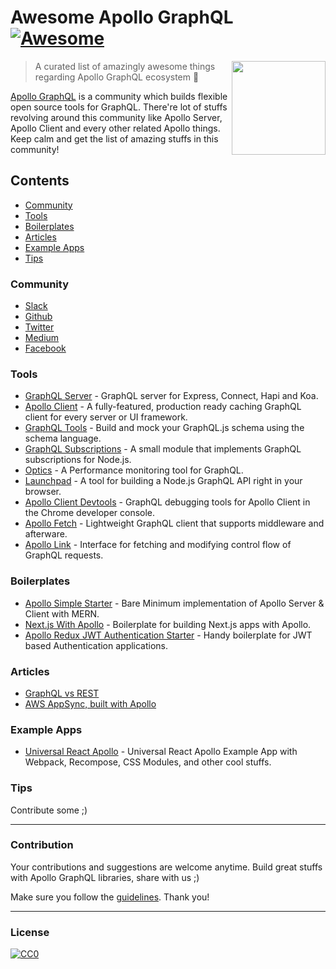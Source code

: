 # Awesome Apollo GraphQL [![Awesome](https://cdn.rawgit.com/sindresorhus/awesome/d7305f38d29fed78fa85652e3a63e154dd8e8829/media/badge.svg)](https://github.com/sindresorhus/awesome)

[<img src="http://rawgit.com/ooade/awesome-apollo-graphql/master/logo.svg" align="right" width="150">](https://dev.apollodata.com)

> A curated list of amazingly awesome things regarding Apollo GraphQL ecosystem :star2:

[Apollo GraphQL](https://github.com/apollographql) is a community which builds flexible open source tools for GraphQL. There're lot of stuffs revolving around this community like Apollo Server, Apollo Client and every other related Apollo things. Keep calm and get the list of amazing stuffs in this community!

## Contents
- [Community](#community)
- [Tools](#tools)
- [Boilerplates](#boilerplates)
- [Articles](#articles)
- [Example Apps](#example-apps)
- [Tips](#tips)

### Community
- [Slack](https://www.apollographql.com/#slack)
- [Github](https://github.com/apollographql)
- [Twitter](https://twitter.com/apollographql)
- [Medium](https://medium.com/apollo-stack)
- [Facebook](https://www.facebook.com/apollographql)

### Tools
- [GraphQL Server](https://github.com/apollographql/graphql-server) - GraphQL server for Express, Connect, Hapi and Koa.
- [Apollo Client](https://github.com/apollographql/apollo-client) - A fully-featured, production ready caching GraphQL client for every server or UI framework.
- [GraphQL Tools](https://github.com/apollographql/graphql-tools) - Build and mock your GraphQL.js schema using the schema language.
- [GraphQL Subscriptions](https://github.com/apollographql/graphql-subscriptions) - A small module that implements GraphQL subscriptions for Node.js.
- [Optics](http://www.apollodata.com/optics) - A Performance monitoring tool for GraphQL.
- [Launchpad](https://github.com/apollographql/launchpad) - A tool for building a Node.js GraphQL API right in your browser.
- [Apollo Client Devtools](https://github.com/apollographql/apollo-client-devtools) - GraphQL debugging tools for Apollo Client in the Chrome developer console.
- [Apollo Fetch](https://github.com/apollographql/apollo-fetch) - Lightweight GraphQL client that supports middleware and afterware.
- [Apollo Link](https://github.com/apollographql/apollo-link) -  Interface for fetching and modifying control flow of GraphQL requests.

### Boilerplates
- [Apollo Simple Starter](https://github.com/ooade/ApolloSimpleStarter) - Bare Minimum implementation of Apollo Server & Client with MERN.
- [Next.js With Apollo](https://github.com/zeit/next.js/tree/master/examples/with-apollo) - Boilerplate for building Next.js apps with Apollo.
- [Apollo Redux JWT Authentication Starter](https://github.com/MacKentoch/react-redux-graphql-apollo-bootstrap-webpack-starter) - Handy boilerplate for JWT based Authentication applications.

### Articles
- [GraphQL vs REST](https://dev-blog.apollodata.com/graphql-vs-rest-5d425123e34b)
- [AWS AppSync, built with Apollo](https://dev-blog.apollodata.com/aws-appsync-powered-by-apollo-df61eb706183)

### Example Apps
- [Universal React Apollo](https://github.com/WeLikeGraphQL/universal-react-apollo-example) - Universal React Apollo Example App with Webpack, Recompose, CSS Modules, and other cool stuffs.

### Tips
Contribute some ;)

---
### Contribution
Your contributions and suggestions are welcome anytime. Build great stuffs with Apollo GraphQL libraries, share with us ;)

Make sure you follow the [guidelines](/contributing.md). Thank you!

---
### License
[![CC0](http://mirrors.creativecommons.org/presskit/buttons/88x31/svg/cc-zero.svg)](http://creativecommons.org/publicdomain/zero/1.0/)
